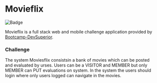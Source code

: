 # Movieflix

![Badge](https://img.shields.io/badge/Java-React-%237159c1?style=for-the-badge&logo=ghost)

Movieflix is a full stack web and mobile challenge application provided by [Bootcamp-DevSuperior](https://devsuperior.com.br "Site da DevSuperior").

### Challenge

The system Moviesflix consistsin a bank of movies which can be posted and evaluated by urses. Users can be a VISITOR and MEMBER but only MEMBER can PUT evaluations on system. In the system the users should login where only users logged can navigate in the movies.
